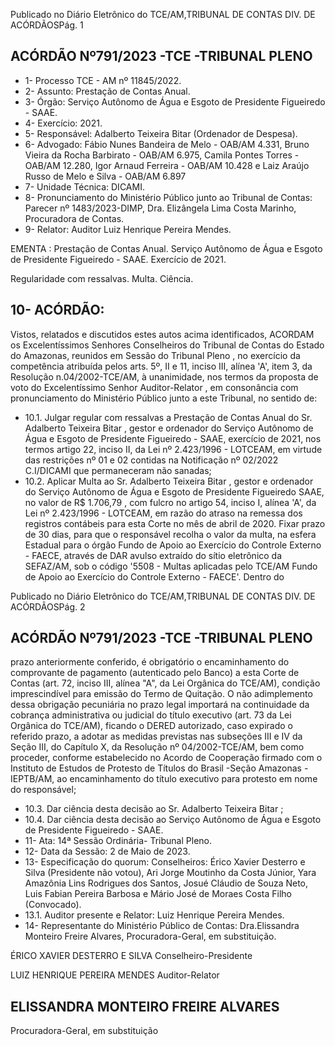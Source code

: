 Publicado  no  Diário  Eletrônico do TCE/AM,TRIBUNAL DE CONTAS DIV. DE ACÓRDÃOSPág. 1

## ACÓRDÃO Nº791/2023 -TCE -TRIBUNAL PLENO

- 1- Processo TCE - AM nº 11845/2022.
- 2- Assunto: Prestação de Contas Anual.
- 3- Órgão: Serviço Autônomo de Água e Esgoto de Presidente Figueiredo - SAAE.
- 4- Exercício: 2021.
- 5- Responsável: Adalberto Teixeira Bitar (Ordenador de Despesa).
- 6- Advogado: Fábio Nunes Bandeira de Melo - OAB/AM 4.331, Bruno Vieira da Rocha Barbirato  -  OAB/AM  6.975,  Camila  Pontes  Torres  -  OAB/AM  12.280,  Igor  Arnaud Ferreira - OAB/AM 10.428 e Laiz Araújo Russo de Melo e Silva - OAB/AM 6.897
- 7- Unidade Técnica: DICAMI.
- 8- Pronunciamento  do  Ministério  Público  junto  ao  Tribunal  de  Contas: Parecer  nº 1483/2023-DIMP, Dra. Elizângela Lima Costa Marinho, Procuradora de Contas.
- 9- Relator: Auditor Luiz Henrique Pereira Mendes.

EMENTA : Prestação de Contas Anual. Serviço Autônomo de Água e Esgoto de Presidente Figueiredo - SAAE. Exercício de 2021.

Regularidade com ressalvas. Multa. Ciência.

## 10-  ACÓRDÃO:

Vistos, relatados e discutidos estes autos acima identificados, ACORDAM os Excelentíssimos Senhores Conselheiros do Tribunal de Contas do Estado do Amazonas, reunidos em Sessão do Tribunal Pleno , no exercício da competência atribuída pelos arts. 5º, II e 11, inciso III, alínea 'A', item 3, da Resolução n.04/2002-TCE/AM, à unanimidade, nos termos da proposta de voto do Excelentíssimo Senhor Auditor-Relator , em consonância com pronunciamento do Ministério Público junto a este Tribunal, no sentido de:

- 10.1. Julgar  regular  com  ressalvas a  Prestação  de  Contas  Anual  do Sr. Adalberto Teixeira Bitar , gestor e ordenador do Serviço Autônomo de Água e Esgoto de Presidente Figueiredo  - SAAE, exercício de 2021, nos termos artigo 22, inciso II, da Lei nº 2.423/1996 - LOTCEAM, em virtude das restrições nº 01 e 02 contidas na Notificação nº 02/2022 C.I/DICAMI que permaneceram não sanadas;
- 10.2. Aplicar Multa ao Sr. Adalberto Teixeira Bitar , gestor e ordenador do Serviço  Autônomo  de  Água  e  Esgoto  de  Presidente  Figueiredo  SAAE,  no valor de R$ 1.706,79 , com fulcro no artigo 54, inciso I, alínea 'A', da Lei nº 2.423/1996 - LOTCEAM, em razão do atraso na remessa dos registros contábeis para esta Corte no mês de abril de 2020. Fixar prazo de 30 dias, para que o responsável recolha o valor da multa, na esfera Estadual para o órgão Fundo de Apoio ao Exercício do Controle Externo - FAECE, através de DAR avulso extraído do sítio eletrônico da SEFAZ/AM,  sob  o  código  '5508  -  Multas  aplicadas  pelo  TCE/AM  Fundo de Apoio ao Exercício do Controle Externo - FAECE'. Dentro do

Publicado  no  Diário  Eletrônico do TCE/AM,TRIBUNAL DE CONTAS DIV. DE ACÓRDÃOSPág. 2

## ACÓRDÃO Nº791/2023 -TCE -TRIBUNAL PLENO

prazo  anteriormente  conferido,  é  obrigatório  o  encaminhamento  do comprovante de pagamento (autenticado pelo Banco) a esta Corte de Contas  (art.  72,  inciso  III,  alínea  "A",  da  Lei  Orgânica  do  TCE/AM), condição  imprescindível  para  emissão  do  Termo  de  Quitação.  O  não adimplemento dessa obrigação pecuniária no prazo legal importará na continuidade da cobrança administrativa ou judicial do título executivo (art.  73  da  Lei  Orgânica  do  TCE/AM),  ficando  o  DERED  autorizado, caso  expirado  o  referido  prazo,  a  adotar  as  medidas  previstas  nas subseções  III  e  IV  da  Seção  III,  do  Capítulo  X,  da  Resolução  nº 04/2002-TCE/AM,  bem  como  proceder,  conforme  estabelecido  no Acordo de Cooperação firmado com o Instituto de Estudos de Protesto de Títulos do Brasil -Seção Amazonas -IEPTB/AM, ao encaminhamento  do  título executivo para protesto em  nome  do responsável;

- 10.3. Dar ciência desta decisão ao Sr. Adalberto Teixeira Bitar ;
- 10.4. Dar ciência desta decisão ao Serviço Autônomo de Água e Esgoto de Presidente Figueiredo - SAAE.
- 11-  Ata: 14ª Sessão Ordinária- Tribunal Pleno.
- 12-  Data da Sessão: 2 de Maio de 2023.
- 13-  Especificação do quorum: Conselheiros: Érico Xavier Desterro e Silva (Presidente não votou), Ari Jorge Moutinho da Costa Júnior, Yara Amazônia Lins Rodrigues dos Santos, Josué Cláudio de Souza Neto, Luis Fabian Pereira Barbosa e Mário José de Moraes Costa Filho (Convocado).
- 13.1. Auditor presente e Relator: Luiz Henrique Pereira Mendes.
- 14-  Representante  do  Ministério  Público  de  Contas: Dra.Elissandra  Monteiro  Freire Alvares, Procuradora-Geral, em substituição.

ÉRICO XAVIER DESTERRO E SILVA Conselheiro-Presidente

LUIZ HENRIQUE PEREIRA MENDES Auditor-Relator

## ELISSANDRA MONTEIRO FREIRE ALVARES

Procuradora-Geral, em substituição